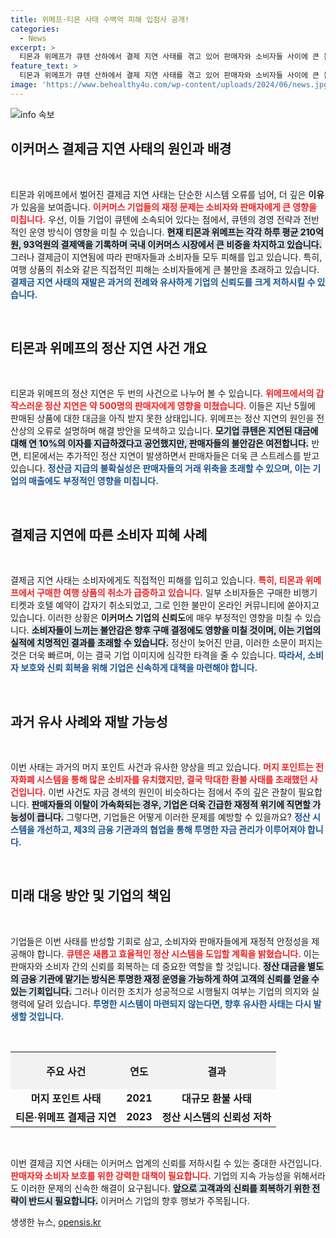 ```yaml
---
title: 위메프·티몬 사태 수백억 피해 입점사 공개!
categories:
  - News
excerpt: >
  티몬과 위메프가 큐텐 산하에서 결제 지연 사태를 겪고 있어 판매자와 소비자들 사이에 큰 불만이 터져나오고 있다. 하루 평균 결제액이 수백억 원에 달하는 이커머스 플랫폼들은 자본잠식 상태로, 과거 머지 포인트 사태와 유사한 위기감이 감돈다.
feature_text: >
  티몬과 위메프가 큐텐 산하에서 결제 지연 사태를 겪고 있어 판매자와 소비자들 사이에 큰 불만이 터져나오고 있다. 하루 평균 결제액이 수백억 원에 달하는 이커머스 플랫폼들은 자본잠식 상태로, 과거 머지 포인트 사태와 유사한 위기감이 감돈다.
image: 'https://www.behealthy4u.com/wp-content/uploads/2024/06/news.jpg'
---
```


<p><img src="https://www.behealthy4u.com/wp-content/uploads/2024/06/news.jpg" alt="info 속보" /></p>

<h2 data-ke-size="size26">이커머스 결제금 지연 사태의 원인과 배경</h2>

<p data-ke-size="size16">&nbsp;</p>

<p>티몬과 위메프에서 벌어진 결제금 지연 사태는 단순한 시스템 오류를 넘어, 더 깊은 <strong>이유</strong>가 있음을 보여줍니다. <b><span style="color: #ee2323;">이커머스 기업들의 재정 문제는 소비자와 판매자에게 큰 영향을 미칩니다.</span></b> 우선, 이들 기업이 큐텐에 소속되어 있다는 점에서, 큐텐의 경영 전략과 전반적인 운영 방식이 영향을 미칠 수 있습니다. <b><span style="background-color: #21538527;">현재 티몬과 위메프는 각각 하루 평균 210억원, 93억원의 결제액을 기록하며 국내 이커머스 시장에서 큰 비중을 차지하고 있습니다.</span></b> 그러나 결제금이 지연됨에 따라 판매자들과 소비자들 모두 피해를 입고 있습니다. 특히, 여행 상품의 취소와 같은 직접적인 피해는 소비자들에게 큰 불만을 초래하고 있습니다. <b><span style="color: #1a5490;">결제금 지연 사태의 재발은 과거의 전례와 유사하게 기업의 신뢰도를 크게 저하시킬 수 있습니다.</span></b></p>

<p data-ke-size="size16">&nbsp;</p>

<h2 data-ke-size="size26">티몬과 위메프의 정산 지연 사건 개요</h2>

<p data-ke-size="size16">&nbsp;</p>

<p>티몬과 위메프의 정산 지연은 두 번의 사건으로 나누어 볼 수 있습니다. <b><span style="color: #ee2323;">위메프에서의 갑작스러운 정산 지연은 약 500명의 판매자에게 영향을 미쳤습니다.</span></b> 이들은 지난 5월에 판매된 상품에 대한 대금을 아직 받지 못한 상태입니다. 위메프는 정산 지연의 원인을 전산상의 오류로 설명하며 해결 방안을 모색하고 있습니다. <b><span style="background-color: #21538527;">모기업 큐텐은 지연된 대금에 대해 연 10%의 이자를 지급하겠다고 공언했지만, 판매자들의 불안감은 여전합니다.</span></b> 반면, 티몬에서는 추가적인 정산 지연이 발생하면서 판매자들은 더욱 큰 스트레스를 받고 있습니다. <b><span style="color: #1a5490;">정산금 지급의 불확실성은 판매자들의 거래 위축을 초래할 수 있으며, 이는 기업의 매출에도 부정적인 영향을 미칩니다.</span></b></p>

<p data-ke-size="size16">&nbsp;</p>

<h2 data-ke-size="size26">결제금 지연에 따른 소비자 피혜 사례</h2>

<p data-ke-size="size16">&nbsp;</p>

<p>결제금 지연 사태는 소비자에게도 직접적인 피해를 입히고 있습니다. <b><span style="color: #ee2323;">특히, 티몬과 위메프에서 구매한 여행 상품의 취소가 급증하고 있습니다.</span></b> 일부 소비자들은 구매한 비행기 티켓과 호텔 예약이 갑자기 취소되었고, 그로 인한 불만이 온라인 커뮤니티에 쏟아지고 있습니다. 이러한 상황은 <strong>이커머스 기업의 신뢰도</strong>에 매우 부정적인 영향을 미칠 수 있습니다. <b><span style="background-color: #21538527;">소비자들이 느끼는 불안감은 향후 구매 결정에도 영향을 미칠 것이며, 이는 기업의 실적에 치명적인 결과를 초래할 수 있습니다.</span></b> 정산이 늦어진 만큼, 이러한 소문이 퍼지는 것은 더욱 빠르며, 이는 결국 기업 이미지에 심각한 타격을 줄 수 있습니다. <b><span style="color: #1a5490;">따라서, 소비자 보호와 신뢰 회복을 위해 기업은 신속하게 대책을 마련해야 합니다.</span></b></p>

<p data-ke-size="size16">&nbsp;</p>

<h2 data-ke-size="size26">과거 유사 사례와 재발 가능성</h2>

<p data-ke-size="size16">&nbsp;</p>

<p>이번 사태는 과거의 머지 포인트 사건과 유사한 양상을 띄고 있습니다. <b><span style="color: #ee2323;">머지 포인트는 전자화폐 시스템을 통해 많은 소비자를 유치했지만, 결국 막대한 환불 사태를 초래했던 사건입니다.</span></b> 이번 사건도 자금 경색의 원인이 비슷하다는 점에서 주의 깊은 관찰이 필요합니다. <b><span style="background-color: #21538527;">판매자들의 이탈이 가속화되는 경우, 기업은 더욱 긴급한 재정적 위기에 직면할 가능성이 큽니다.</span></b> 그렇다면, 기업들은 어떻게 이러한 문제를 예방할 수 있을까요? <b><span style="color: #1a5490;">정산 시스템을 개선하고, 제3의 금융 기관과의 협업을 통해 투명한 자금 관리가 이루어져야 합니다.</span></b></p>

<p data-ke-size="size16">&nbsp;</p>

<h2 data-ke-size="size26">미래 대응 방안 및 기업의 책임</h2>

<p data-ke-size="size16">&nbsp;</p>

<p>기업들은 이번 사태를 반성할 기회로 삼고, 소비자와 판매자들에게 재정적 안정성을 제공해야 합니다. <b><span style="color: #ee2323;">큐텐은 새롭고 효율적인 정산 시스템을 도입할 계획을 밝혔습니다.</span></b> 이는 판매자와 소비자 간의 신뢰를 회복하는 데 중요한 역할을 할 것입니다. <b><span style="background-color: #21538527;">정산 대금을 별도의 금융 기관에 맡기는 방식은 투명한 재정 운영을 가능하게 하여 고객의 신뢰를 얻을 수 있는 기회입니다.</span></b> 그러나 이러한 조치가 성공적으로 시행될지 여부는 기업의 의지와 실행력에 달려 있습니다. <b><span style="color: #1a5490;">투명한 시스템이 마련되지 않는다면, 향후 유사한 사태는 다시 발생할 것입니다.</span></b></p>

<p data-ke-size="size16">&nbsp;</p>

<table style="width: 100%; border-collapse: collapse;">
 <tr>
  <th style="text-align: center; height: 60px; background: #f2f2f2;"><b>주요 사건</b></th>
  <th style="text-align: center; height: 60px; background: #f2f2f2;"><b>연도</b></th>
  <th style="text-align: center; height: 60px; background: #f2f2f2;"><b>결과</b></th>
 </tr>
 <tr>
  <td style="text-align: center; height: 17px;"><b>머지 포인트 사태</b></td>
  <td style="text-align: center; height: 17px;"><b>2021</b></td>
  <td style="text-align: center; height: 17px;"><b>대규모 환불 사태</b></td>
 </tr>
 <tr>
  <td style="text-align: center; height: 17px;"><b>티몬·위메프 결제금 지연</b></td>
  <td style="text-align: center; height: 17px;"><b>2023</b></td>
  <td style="text-align: center; height: 17px;"><b>정산 시스템의 신뢰성 저하</b></td>
 </tr>
</table>

<p data-ke-size="size16">&nbsp;</p>

<p>이번 결제금 지연 사태는 이커머스 업계의 신뢰를 저하시킬 수 있는 중대한 사건입니다. <b><span style="color: #ee2323;">판매자와 소비자 보호를 위한 강력한 대책이 필요합니다.</span></b> 기업의 지속 가능성을 위해서라도 이러한 문제의 신속한 해결이 요구됩니다. <b><span style="background-color: #21538527;">앞으로 고객과의 신뢰를 회복하기 위한 전략이 반드시 필요합니다.</span></b> 이커머스 기업의 향후 행보가 주목됩니다.</p>
생생한 뉴스, <a href="https://opensis.kr" rel="dofollow">opensis.kr</a>


